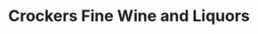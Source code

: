 ---
title: "Crockers Fine Wine and Liquors"
url: /clarksville/crockers-fine-wine-and-liquors/
shop: Spirituosen
---